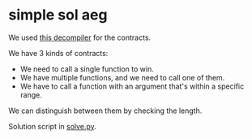 # simple sol aeg

We used [this decompiler](https://ethervm.io/decompile) for the contracts.

We have 3 kinds of contracts:
* We need to call a single function to win.
* We have multiple functions, and we need to call one of them.
* We have to call a function with an argument that's within a specific range.

We can distinguish between them by checking the length.

Solution script in [solve.py](solve.py).
